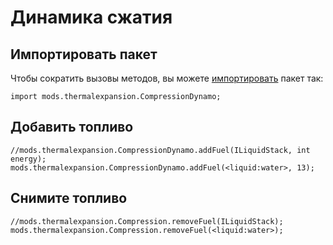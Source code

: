 # Динамика сжатия

## Импортировать пакет

Чтобы сократить вызовы методов, вы можете [импортировать](/AdvancedFunctions/Import/) пакет так:

```zenscript
import mods.thermalexpansion.CompressionDynamo;
```

## Добавить топливо

```zenscript
//mods.thermalexpansion.CompressionDynamo.addFuel(ILiquidStack, int energy);
mods.thermalexpansion.CompressionDynamo.addFuel(<liquid:water>, 13);
```

## Снимите топливо

```zenscript
//mods.thermalexpansion.Compression.removeFuel(ILiquidStack);
mods.thermalexpansion.Compression.removeFuel(<liquid:water>);
```